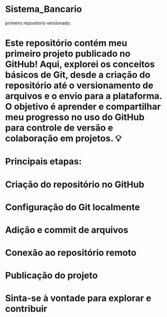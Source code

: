# Sistema_Bancario
 primeiro repositorio versionado.

# Este repositório contém meu primeiro projeto publicado no GitHub! Aqui, explorei os conceitos básicos de Git, desde a criação do repositório até o versionamento de arquivos e o envio para a plataforma. O objetivo é aprender e compartilhar meu progresso no uso do GitHub para controle de versão e colaboração em projetos. 💡

# Principais etapas:
# Criação do repositório no GitHub
# Configuração do Git localmente
# Adição e commit de arquivos
# Conexão ao repositório remoto
# Publicação do projeto

# Sinta-se à vontade para explorar e contribuir
